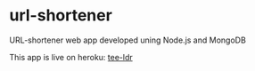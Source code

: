 # url-shortener
URL-shortener web app developed uning Node.js and MongoDB

This app is live on heroku: [tee-ldr](https://teeldr.herokuapp.com)

